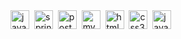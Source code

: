###



###

<div style:"display: inline-block"></br>
  <img src="https://img.shields.io/badge/Java-ED8B00?style=for-the-badge&logo=openjdk&logoColor=white" height="30" alt="java logo"  />
  <img width="0" />
  <img src="https://img.shields.io/badge/Spring-6DB33F?style=for-the-badge&logo=spring&logoColor=white" height="30" alt="spring logo"  />
  <img width="0" />
  <img src="https://img.shields.io/badge/PostgreSQL-316192?style=for-the-badge&logo=postgresql&logoColor=white" height="30" alt="postgresql logo"  />
  <img width="0" />
  <img src="https://img.shields.io/badge/MySQL-005C84?style=for-the-badge&logo=mysql&logoColor=white" height="30" alt="mysql logo"  />
  <img width="0" />
  <img src="https://img.shields.io/badge/HTML5-E34F26?style=for-the-badge&logo=html5&logoColor=white" height="30" alt="html5 logo"  />
  <img width="0" />
  <img src="https://img.shields.io/badge/CSS3-1572B6?style=for-the-badge&logo=css3&logoColor=white" height="30" alt="css3 logo"  />
  <img width="0" />
  <img src="https://img.shields.io/badge/JavaScript-323330?style=for-the-badge&logo=javascript&logoColor=F7DF1E" height="30" alt="javascript logo"  />
</div>

###

